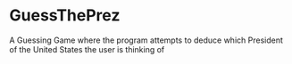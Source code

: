 # GuessThePrez
A Guessing Game where the program attempts to deduce which President of the United States the user is thinking of

